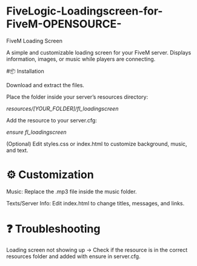 # FiveLogic-Loadingscreen-for-FiveM-OPENSOURCE-

FiveM Loading Screen

A simple and customizable loading screen for your FiveM server.
Displays information, images, or music while players are connecting.

#📦 Installation

Download and extract the files.

Place the folder inside your server’s resources directory:


*resources/[YOUR_FOLDER]/fl_loadingscreen*



Add the resource to your server.cfg:


*ensure fl_loadingscreen*



(Optional) Edit styles.css or index.html to customize background, music, and text.

# ⚙️ Customization

Music: Replace the .mp3 file inside the music folder.

Texts/Server Info: Edit index.html to change titles, messages, and links.

# ❓ Troubleshooting

Loading screen not showing up
→ Check if the resource is in the correct resources folder and added with ensure in server.cfg.

